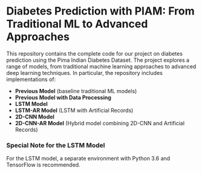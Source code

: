 # Diabetes Prediction with PIAM: From Traditional ML to Advanced Approaches

This repository contains the complete code for our project on diabetes prediction using the Pima Indian Diabetes Dataset. The project explores a range of models, from traditional machine learning approaches to advanced deep learning techniques. In particular, the repository includes implementations of:

- **Previous Model** (baseline traditional ML models)
- **Previous Model with Data Processing**
- **LSTM Model**
- **LSTM-AR Model** (LSTM with Artificial Records)
- **2D-CNN Model**
- **2D-CNN-AR Model** (Hybrid model combining 2D-CNN and Artificial Records)

### Special Note for the LSTM Model

For the LSTM model, a separate environment with Python 3.6 and TensorFlow is recommended.
